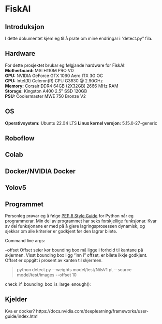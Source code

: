 <h1>FiskAI</h1>

<h2>Introduksjon</h2>
<p>I dette dokumentet kjem eg til å prate om mine endringar i “detect.py” fila.</p>

<h2>Hardware</h2>
<p>For dette prosjektet brukar eg følgjande hardware for FiskAI:<br>
<strong>Motherboard:</strong> MSI H110M PRO VD<br>
<strong>GPU:</strong> NVIDIA GeForce GTX 1060 Aero ITX 3G OC<br>
<strong>CPU:</strong> Intel(R) Celeron(R) CPU G3930 @ 2.90GHz<br>
<strong>Memory:</strong> Corsair DDR4 64GB (2X32GB) 2666 MHz RAM<br>
<strong>Storage:</strong> Kingston A400 2.5" SSD 120GB<br>
<strong>PSU:</strong> Coolermaster MWE 750 Bronze V2</p>

<h2>OS</h2>
<strong>Operativsystem:</strong> Ubuntu 22.04 LTS
<strong>Linux kernel versjon:</strong> 5.15.0-27-generic

<h2>Roboflow</h2>

<h2>Colab</h2>

<h2>Docker/NVIDIA Docker</h2>

<h2>Yolov5</h2>

<h2>Programmet</h2>
<p>Personleg prøvar eg å følge <a href="https://peps.python.org/pep-0008/" target="_blank">PEP 8 Style Guide</a> for Python når eg programmerar. Min del av programmet har seks forskjellige funksjonar. Kvar av dei funksjonane er med på å gjere lagringsprosessen dynamisk, og sjekkar om alle kriterier er godkjent før den lagrar bilete.</p>
Command line args:


–offset
Offset seier kor bounding box må ligge i forhold til kantane på skjermen. Visst bounding box ligg “inn i” offset, er bilete ikkje godkjent. Offset er oppgitt i prosent av kanten til skjermen.
> python detect.py --weights model/test/NilsV1.pt --source model/test/images --offset 10

check_if_bounding_box_is_large_enough():



<h2>Kjelder</h2>
Kva er docker?
https://docs.nvidia.com/deeplearning/frameworks/user-guide/index.html
